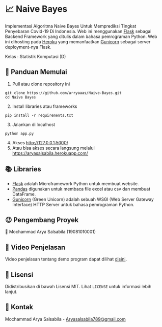 # :chart_with_upwards_trend: Naive Bayes

Implementasi Algoritma Naive Bayes Untuk Memprediksi Tingkat Penyebaran Covid-19 Di Indonesia. Web ini menggunakan [Flask](https://flask.palletsprojects.com/en/1.1.x/) sebagai Backend Framework yang ditulis dalam bahasa pemrograman Python. Web ini dihosting pada [Heroku](https://www.heroku.com/) yang memanfaatkan [Gunicorn](https://gunicorn.org/) sebagai server deployment-nya Flask.

Kelas : Statistik Komputasi (D)

## :notebook_with_decorative_cover: Panduan Memulai

1. Pull atau clone repository ini
```
git clone https://github.com/arryaaas/Naive-Bayes.git
cd Naive Bayes
```
2. Install libraries atau frameworks
```
pip install -r requirements.txt
```
3. Jalankan di localhost
```
python app.py
```
4. Akses http://127.0.0.1:5000/
5. Atau bisa akses secara langsung melalui https://aryasalsabila.herokuapp.com/

## :books: Libraries
- [Flask](https://flask.palletsprojects.com/en/1.1.x/) adalah Microframework Python untuk membuat website.
- [Pandas](https://pandas.pydata.org/) digunakan untuk membaca file excel atau csv dan membuat DataFrame.
- [Gunicorn](https://gunicorn.org/) (Green Unicorn) adalah sebuah WSGI (Web Server Gateway Interface) HTTP Server untuk bahasa pemrograman Python.

## :wink: Pengembang Proyek

:boy: Mochammad Arya Salsabila (19081010001)

## :movie_camera: Video Penjelasan 

Video penjelasan tentang demo program dapat dilihat [disini](https://youtu.be/kP6_H_n26zs).

## :paperclip: Lisensi 

Didistribusikan di bawah Lisensi MIT. Lihat `LICENSE` untuk informasi lebih lanjut.

## :email: Kontak

Mochammad Arya Salsabila - Aryasalsabila789@gmail.com
